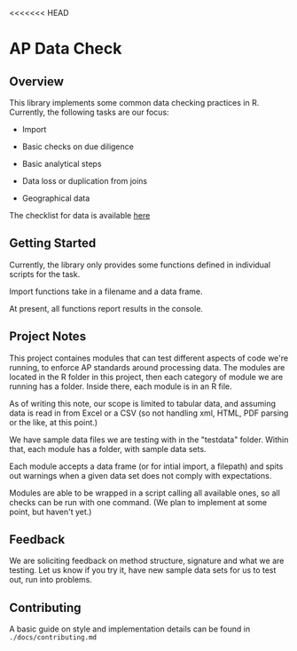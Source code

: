 <<<<<<< HEAD
# AP Data Check

## Overview

This library implements some common data checking practices in R. Currently, the following tasks are our focus:

* Import

* Basic checks on due diligence

* Basic analytical steps

* Data loss or duplication from joins

* Geographical data

The checklist for data is available [here](https://docs.google.com/document/d/1qQ1uB8TSoeJym06dXGg1-rMU7RD6xTdFIiKMvBG9C_w/edit)

## Getting Started

Currently, the library only provides some functions defined in individual scripts for the task.

Import functions take in a filename and a data frame.

At present, all functions report results in the console.

## Project Notes

This project containes modules that can test different aspects of code we're running, to enforce AP standards around processing data. The modules are located in the R folder in this project, then each category of module we are running has a folder. Inside there, each module is in an R file.

As of writing this note, our scope is limited to tabular data, and assuming data is read in from Excel or a CSV (so not handling xml, HTML, PDF parsing or the like, at this point.)

We have sample data files we are testing with in the "testdata" folder. Within that, each module has a folder, with sample data sets.

Each module accepts a data frame (or for intial import, a filepath) and spits out warnings when a given data set does not comply with expectations.

Modules are able to be wrapped in a script calling all available ones, so all checks can be run with one command. (We plan to implement at some point, but haven't yet.)

## Feedback

We are soliciting feedback on method structure, signature and what we are testing. Let us know if you try it, have new sample data sets for us to test out, run into problems.

## Contributing

A basic guide on style and implementation details can be found in `./docs/contributing.md`
